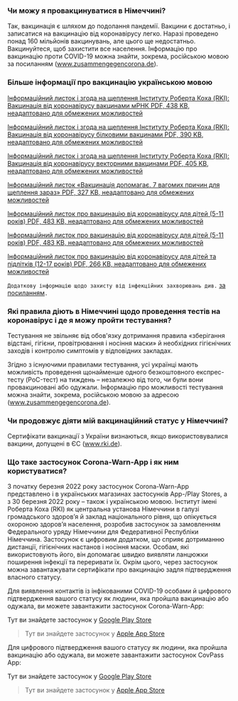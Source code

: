 ### Чи можу я провакцинуватися в Німеччині?
Так, вакцинація є шляхом до подолання пандемії. Вакцини є достатньо, і записатися на вакцинацію від коронавірусу легко. Наразі проведено понад 160 мільйонів вакцинувань, але цього ще недостатньо. Вакцинуйтеся, щоб захистити все населення. Інформацію про вакцинацію проти COVID-19 можна знайти, зокрема, російською мовою
за посиланням (www.zusammengegencorona.de).
### Більше інформації про вакцинацію українською мовою
[Інформаційний листок і згода на щеплення Інституту Роберта Коха (RKI): Вакцинація від коронавірусу вакцинами мРНК PDF, 438 KB, неадаптовано для обмежених можливостей](https://www.germany4ukraine.de/resource/blob/2013722/2015816/e80d3d61f2548c780d3a969e02d4668c/rki-aufklaerungsbogen-mrna-ukr-data.pdf?download=1)

[Інформаційний листок і згода на щеплення Інституту Роберта Коха (RKI): Вакцинація від коронавірусу білковими вакцинами PDF, 390 KB, неадаптовано для обмежених можливостей](https://www.germany4ukraine.de/resource/blob/2013722/2015814/0377006802534cd6ec670a56befdb38e/rki-aufklaerungsbogen-protein-ukr-data.pdf?download=1)

[Інформаційний листок і згода на щеплення Інституту Роберта Коха (RKI): Вакцинація від коронавірусу векторними вакцинами PDF, 405 KB, неадаптовано для обмежених можливостей](https://www.germany4ukraine.de/resource/blob/2013722/2015808/e20602149f3d0a9c4698f066dcb9c492/rki-aufklaerungsbogen-vektor-ukr-data.pdf?download=1)

[Інформаційний листок «Вакцинація допомагає. 7 вагомих причин для щеплення зараз» PDF, 327 KB, неадаптовано для обмежених можливостей](https://www.germany4ukraine.de/resource/blob/2013722/2015812/5737f6bfb272b5db4198892f3f71a5c3/210x297-bmg-corona-2208-impfenhilft-7gruende-de-bfukr-data.pdf?download=1)

[Інформаційний листок про вакцинацію від коронавірусу для дітей (5-11 років) PDF, 483 KB, неадаптовано для обмежених можливостей](https://www.germany4ukraine.de/resource/blob/2013722/2015818/87cfcdb3e40ba7ac3f6647529a8e63ca/210x297-bmg-corona-schutzimpfung-5-11jahre-infoblatt-bfukr-data.pdf?download=1)

[Інформаційний листок про вакцинацію від коронавірусу для дітей (5-11 років) PDF, 483 KB, неадаптовано для обмежених можливостей](https://www.germany4ukraine.de/resource/blob/2013722/2015818/87cfcdb3e40ba7ac3f6647529a8e63ca/210x297-bmg-corona-schutzimpfung-5-11jahre-infoblatt-bfukr-data.pdf?download=1)

[Інформаційний листок про вакцинацію від коронавірусу для дітей та підлітків (12-17 років)  PDF, 266 KB, неадаптовано для обмежених можливостей](https://www.germany4ukraine.de/resource/blob/2013722/2015810/5e3fa4e761c61b311cde1e4f45fc3a87/210x297-bmg-corona-schutzimpfung-12-17jahre-infoblatt-bfukr-data.pdf?download=1)

`Додаткову інформацію щодо захисту від інфекційних захворювань див.` [за посиланням](https://www.infektionsschutz.de/mediathek/materialien-auf-ukrainisch/)`.`
### Які правила діють в Німеччині щодо проведення тестів на коронавірус і де я можу пройти тестування?
Тестування не звільняє від обов'язку дотримання правила «зберігання відстані, гігієни, провітрювання і носіння маски» й необхідних гігієнічних заходів і контролю симптомів у відповідних закладах.

Згідно з існуючими правилами тестування, усі українці мають можливість проведення щонайменше одного безкоштовного експрес-тесту (PoC-тест) на тиждень – незалежно від того, чи були вони провакциновані або  одужали. Інформацію про можливості тестування можна знайти, зокрема, російською мовою за адресою (www.zusammengegencorona.de).
### Чи продовжує діяти мій вакцинаційний статус у Німеччині?
Сертифікати вакцинації з України визнаються, якщо використовувалися вакцини, допущені в ЄС (www.rki.de). 
### Що таке застосунок Corona-Warn-App і як ним користуватися?
З початку березня 2022 року застосунок Corona-Warn-App представлено і в українських магазинах застосунків App-/Play Stores, а з 30 березня 2022 року – також і українською мовою. Інститут імені Роберта Коха (RKI) як центральна установа Німеччини в галузі громадського здоров’я й заклад національного рівня, що опікується охороною здоров’я населення, розробив застосунок за замовленням Федерального уряду Німеччини для Федеративної Республіки Німеччина. Застосунок є цифровим додатком, що сприяє дотриманню дистанції, гігієнічних настанов і носіння маски. Особам, які використовують його, він допомагає швидко виявляти ланцюжки поширення інфекції та переривати їх. Окрім цього, через застосунок можна завантажувати сертифікати про вакцинацію задля підтвердження власного статусу.

Для виявлення контактів із інфікованими COVID-19 особами й цифрового підтвердження вашого статусу як людини, яка пройшла вакцинацію або одужала, ви можете завантажити застосунок Corona-Warn-App:

Тут ви знайдете застосунок у [Google Play Store](https://play.google.com/store/apps/details?id=de.rki.coronawarnapp&gl=DE)
>Тут ви знайдете застосунок у [Apple App Store](https://apps.apple.com/de/app/corona-warn-app/id1512595757)

Для цифрового підтвердження вашого статусу як людини, яка пройшла вакцинацію або одужала, ви можете завантажити застосунок CovPass App:

Тут ви знайдете застосунок у [Google Play Store](https://play.google.com/store/apps/details?id=de.rki.covpass.app&gl=US)
>Тут ви знайдете застосунок у [Apple App Store](https://apps.apple.com/de/app/covpass/id1566140352)